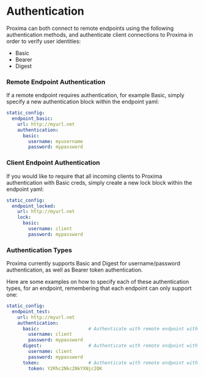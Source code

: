 # Authentication

Proxima can both connect to remote endpoints using the following authentication methods, and authenticate client connections to Proxima in order to verify user identities:
- Basic  
- Bearer  
- Digest

### Remote Endpoint Authentication

If a remote endpoint requires authentication, for example Basic, simply specify a new authentication block within the endpoint yaml:

```yaml
static_config:
  endpoint_basic:
    url: http://myurl.net
    authentication:
      basic:
        username: myusername
        password: mypassword
```

### Client Endpoint Authentication

If you would like to require that all incoming clients to Proxima authentication with Basic creds, simply create a new lock block within the endpoint yaml:

```yaml
static_config:
  endpoint_locked:
    url: http://myurl.net
    lock:
      basic:
        username: client
        password: mypassword
```

### Authentication Types

Proxima currently supports Basic and Digest for username/password authentication, as well as Bearer token authentication. 

Here are some examples on how to specify each of these authentication types, for an endpoint, remembering that each endpoint can only support one:
```yaml
static_config:
  endpoint_test:
    url: http://myurl.net
    authentication:
      basic:                  # Authenticate with remote endpoint with Basic
        username: client
        password: mypassword
      digest:                 # Authenticate with remote endpoint with Digest
        username: client
        password: mypassword
      token:                  # Authenticate with remote endpoint with Token
        token: Y2Rhc2Nkc2NkYXNjc2QK


